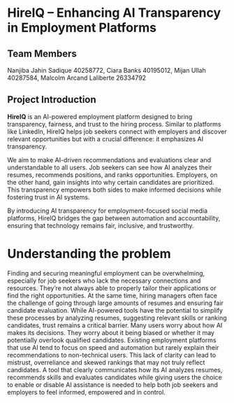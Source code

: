 # HireIQ – Enhancing AI Transparency in Employment Platforms

## Team Members

Nanjiba Jahin Sadique 40258772, Ciara Banks 40195012, Mijan Ullah 40287584, Malcolm Arcand Laliberte 26334792

## Project Introduction

**HireIQ** is an AI-powered employment platform designed to bring transparency, fairness, and trust to the hiring process. Similar to platforms like LinkedIn, HireIQ helps job seekers connect with employers and discover relevant opportunities but with a crucial difference: it emphasizes AI transparency.

We aim to make AI-driven recommendations and evaluations clear and understandable to all users. Job seekers can see how AI analyzes their resumes, recommends positions, and ranks opportunities. Employers, on the other hand, gain insights into why certain candidates are prioritized. This transparency empowers both sides to make informed decisions while fostering trust in AI systems.

By introducing AI transparency for employment-focused social media platforms, HireIQ bridges the gap between automation and accountability, ensuring that technology remains fair, inclusive, and trustworthy.


# Understanding the problem

Finding and securing meaningful employment can be overwhelming, especially for job seekers who lack the necessary connections and resources. They’re not always able to properly tailor their applications or find the right opportunities. At the same time, hiring managers often face the challenge of going through large amounts of resumes and ensuring fair candidate evaluation. While AI-powered tools have the potential to simplify these processes by analyzing resumes, suggesting relevant skills or ranking candidates, trust remains a critical barrier. Many users worry about how AI makes its decisions. They worry about it being biased or whether it may potentially overlook qualified candidates. Existing employment platforms that use AI tend to focus on speed and automation but rarely explain their recommendations to non-technical users. This lack of clarity can lead to mistrust, overreliance and skewed rankings that may not truly reflect candidates. A tool that clearly communicates how its AI analyzes resumes, recommends skills and evaluates candidates while giving users the choice to enable or disable AI assistance is needed to help both job seekers and employers to feel informed, empowered and in control.
